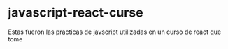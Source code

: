 # javascript-react-curse
Estas fueron las practicas de javscript utilizadas en un curso de react que tome 
